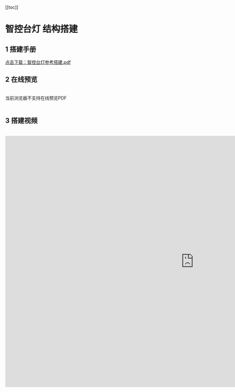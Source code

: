 [[toc]]

# 智控台灯 结构搭建
## 1 搭建手册

<a href="/tutorial/cfdsx/pdf/智控台灯参考搭建.pdf">点击下载：智控台灯参考搭建.pdf</a>

## 2 在线预览
<br>
<object data="/tutorial/cfdsx/pdf/智控台灯参考搭建.pdf" type="application/pdf" width=1200 height=800 name="智控台灯参考搭建">
当前浏览器不支持在线预览PDF
</object>
<br>
<br>

## 3 搭建视频
<br>
<!-- <video src="https://www.bilibili.com/video/BV1WVyHYSE1k/?vd_source=d34a80bae9d64a0c5a0716bd47877802" controls width="1000" /> -->
<iframe src="https://www.bilibili.com/video/BV1WVyHYSE1k/?spm_id_from=333.999.0.0&vd_source=d34a80bae9d64a0c5a0716bd47877802" width="1200" height="800" frameborder="no"/>